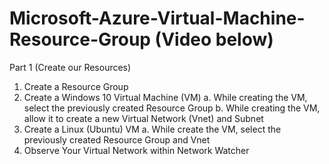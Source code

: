 # Microsoft-Azure-Virtual-Machine-Resource-Group (Video below)
Part 1 (Create our Resources)
1. Create a Resource Group
2. Create a Windows 10 Virtual Machine (VM)
   a. While creating the VM, select the previously created Resource Group
   b. While creating the VM, allow it to create a new Virtual Network (Vnet) and Subnet
3. Create a Linux (Ubuntu) VM
   a. While create the VM, select the previously created Resource Group and Vnet
4. Observe Your Virtual Network within Network Watcher
